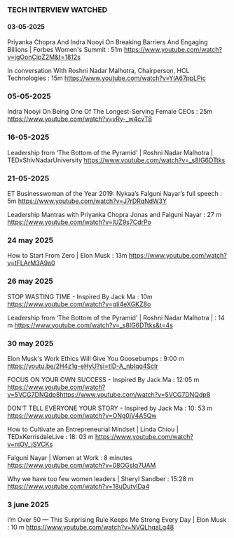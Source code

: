 ### TECH INTERVIEW WATCHED

#### 03-05-2025

Priyanka Chopra And Indra Nooyi On Breaking Barriers And Engaging Billions | Forbes Women's Summit       : 51m
https://www.youtube.com/watch?v=jgOonCipZ2M&t=1812s


In conversation With Roshni Nadar Malhotra, Chairperson, HCL Technologies             : 15m
https://www.youtube.com/watch?v=YlA67ppLPic

### 05-05-2025

Indra Nooyi On Being One Of The Longest-Serving Female CEOs : 25m 
https://www.youtube.com/watch?v=vRy-_w4cvT8


### 16-05-2025

Leadership from ‘The Bottom of the Pyramid' | Roshni Nadar Malhotra | TEDxShivNadarUniversity 
https://www.youtube.com/watch?v=_s8IG6DTtks

### 21-05-2025

ET Businesswoman of the Year 2019: Nykaa’s Falguni Nayar’s full speech  : 5m
https://www.youtube.com/watch?v=J7rDRqNdW3Y


Leadership Mantras with Priyanka Chopra Jonas and Falguni Nayar : 27 m
https://www.youtube.com/watch?v=lUZ9s7CdrPo


### 24 may 2025 

How to Start From Zero | Elon Musk                : 13m
https://www.youtube.com/watch?v=tFLArM3A9a0

### 26 may 2025
STOP WASTING TIME - Inspired By Jack Ma  :  10m 
https://www.youtube.com/watch?v=gIi4eXGKZ8o

Leadership from ‘The Bottom of the Pyramid' | Roshni Nadar Malhotra |   : 14 m
https://www.youtube.com/watch?v=_s8IG6DTtks&t=4s

### 30 may 2025

Elon Musk's Work Ethics Will Give You Goosebumps  : 9:00 m
https://youtu.be/2H4z1g-eHyU?si=tlD-A_nbIqq4ScIr

FOCUS ON YOUR OWN SUCCESS - Inspired By Jack Ma  : 12:05 m
https://www.youtube.com/watch?v=5VCG7DNQdp8https://www.youtube.com/watch?v=5VCG7DNQdp8

DON'T TELL EVERYONE YOUR STORY - Inspired by Jack Ma : 10: 53 m
https://www.youtube.com/watch?v=ONg0iV4A5Qw

How to Cultivate an Entrepreneurial Mindset | Linda Chiou | TEDxKerrisdaleLive : 18: 03 m
https://www.youtube.com/watch?v=niOV_jSVCKs


Falguni Nayar | Women at Work   : 8 minutes
https://www.youtube.com/watch?v=08OGsIq7UAM

Why we have too few women leaders | Sheryl Sandber  : 15:28 m
https://www.youtube.com/watch?v=18uDutylDa4


### 3 june 2025
I’m Over 50 — This Surprising Rule Keeps Me Strong Every Day | Elon Musk  : 10 m
https://www.youtube.com/watch?v=NVQLhqaLq48